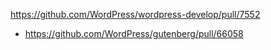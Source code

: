 https://github.com/WordPress/wordpress-develop/pull/7552

-   https://github.com/WordPress/gutenberg/pull/66058
